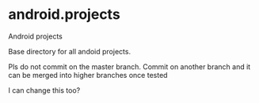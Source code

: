 android.projects
================

Android projects

Base directory for all andoid projects.

Pls do not commit on the master branch.  Commit on another branch and it can be merged into higher branches once tested

I can change this too?
